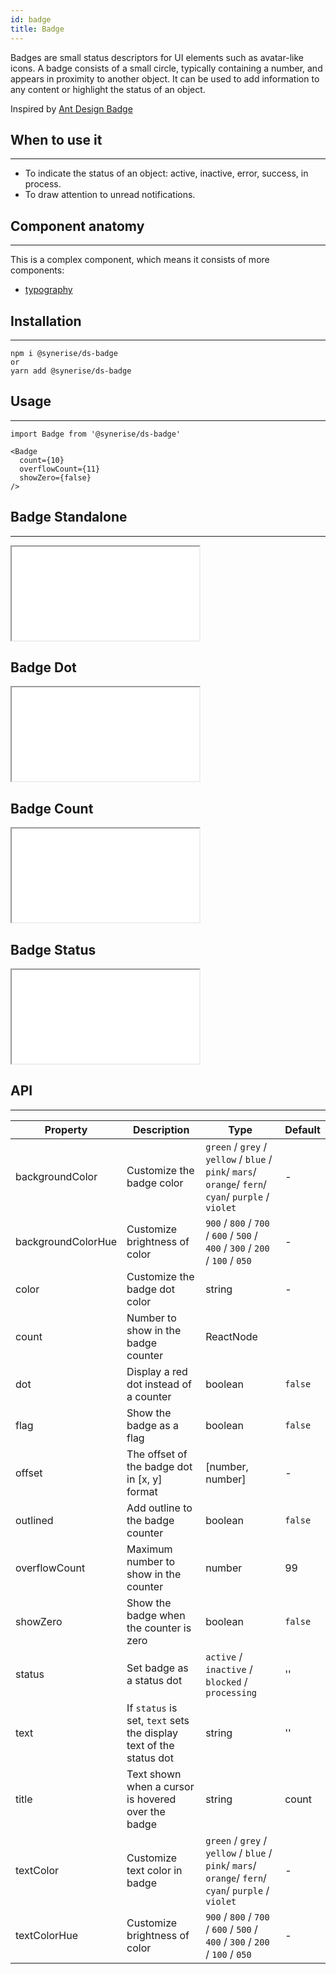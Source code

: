 ```yaml
---
id: badge
title: Badge
---
```


Badges are small status descriptors for UI elements such as avatar-like icons. A badge consists of a small circle, typically containing a number, and appears in proximity to another object. It can be used to add information to any content or highlight the status of an object.

Inspired by [Ant Design Badge](https://ant.design/components/badge/)

## When to use it

---

- To indicate the status of an object: active, inactive, error, success, in process.
- To draw attention to unread notifications.

## Component anatomy

---

This is a complex component, which means it consists of more components:

- [typography](/docs/components/typography/)

## Installation

---

```
npm i @synerise/ds-badge
or
yarn add @synerise/ds-badge
```

## Usage

---

```
import Badge from '@synerise/ds-badge'

<Badge
  count={10}
  overflowCount={11}
  showZero={false}
/>

```

## Badge Standalone

---

<iframe src="/storybook-static/iframe.html?id=components-badge--standalone"></iframe>

## Badge Dot

<iframe src="/storybook-static/iframe.html?id=components-badge--dot"></iframe>

## Badge Count

<iframe src="/storybook-static/iframe.html?id=components-badge--count"></iframe>

## Badge Status

<iframe src="/storybook-static/iframe.html?id=components-badge--status"></iframe>

## API

---

| Property           | Description                                                        | Type                                                                                                 | Default |
| ------------------ | ------------------------------------------------------------------ | ---------------------------------------------------------------------------------------------------- | ------- |
| backgroundColor    | Customize the badge color                                          | `green` / `grey` / `yellow` / `blue` / `pink`/ `mars`/ `orange`/ `fern`/ `cyan`/ `purple` / `violet` | -       |
| backgroundColorHue | Customize brightness of color                                      | `900` / `800` / `700` / `600` / `500` / `400` / `300` / `200` / `100` / `050`                        | -       |
| color              | Customize the badge dot color                                      | string                                                                                               | -       |
| count              | Number to show in the badge counter                                | ReactNode                                                                                            |         |
| dot                | Display a red dot instead of a counter                             | boolean                                                                                              | `false`   |
| flag               | Show the badge as a flag                                           | boolean                                                                                              | `false`   |
| offset             | The offset of the badge dot in [x, y] format                       | [number, number]                                                                                     | -       |
| outlined           | Add outline to the badge counter                                   | boolean                                                                                              | `false`   |
| overflowCount      | Maximum number to show in the counter                              | number                                                                                               | 99      |
| showZero           | Show the badge when the counter is zero                            | boolean                                                                                              | `false`   |
| status             | Set badge as a status dot                                          | `active` / `inactive` / `blocked` / `processing`                                                     | ''      |
| text               | If `status` is set, `text` sets the display text of the status dot | string                                                                                               | ''      |
| title              | Text shown when a cursor is hovered over the badge                 | string                                                                                               | count   |
| textColor          | Customize text color in badge                                      | `green` / `grey` / `yellow` / `blue` / `pink`/ `mars`/ `orange`/ `fern`/ `cyan`/ `purple` / `violet` | -       |
| textColorHue       | Customize brightness of color                                      | `900` / `800` / `700` / `600` / `500` / `400` / `300` / `200` / `100` / `050`                        | -       |
